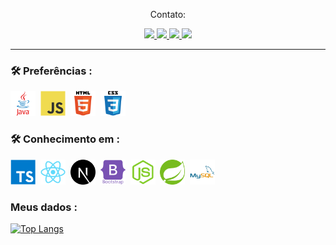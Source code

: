 <p align="center">Contato:</p>
<div align="center">
  <a href="https://www.linkedin.com/in/jo%C3%A3o-marcos-carneiro-a76651218/">
    <img src="https://img.shields.io/badge/LinkedIn-0077B5?style=for-the-badge&logo=linkedin&logoColor=white" /> 
  </a>
  <a href="">
    <img src="https://img.shields.io/badge/Instagram-E4405F?style=for-the-badge&logo=instagram&logoColor=white" /> 
  </a>
  <a href="">
    <img src="https://img.shields.io/badge/Udemy-EC5252?style=for-the-badge&logo=Udemy&logoColor=white" /> 
  </a>
  <a href="">
    <img src="https://img.shields.io/badge/Discord-5865F2?style=for-the-badge&logo=discord&logoColor=white" /> 
  </a>
</div>

<hr/>


### :hammer_and_wrench: Preferências :
  <div>
  <!-- Java -->
  <img src="https://github.com/devicons/devicon/blob/master/icons/java/java-original-wordmark.svg" width="40" height="40" />&nbsp;
  <!-- JavaScript -->
  <img src="https://github.com/devicons/devicon/blob/master/icons/javascript/javascript-original.svg" width="40" height="40" />&nbsp;
  <img src="https://github.com/devicons/devicon/blob/master/icons/html5/html5-original-wordmark.svg" width="40" height="40" />&nbsp;
  <img src="https://github.com/devicons/devicon/blob/master/icons/css3/css3-original-wordmark.svg" width="40" height="40" />&nbsp;
  </div>

### :hammer_and_wrench: Conhecimento em :
<div>
  <!-- JavaScript -->
  <img src="https://github.com/devicons/devicon/blob/master/icons/typescript/typescript-plain.svg" width="40" height="40" />&nbsp;
  <img src="https://github.com/devicons/devicon/blob/master/icons/react/react-original.svg" width="40" height="40" />&nbsp;
  <img src="https://github.com/devicons/devicon/blob/master/icons/nextjs/nextjs-original.svg" width="40" height="40" />&nbsp;
  <img src="https://github.com/devicons/devicon/blob/master/icons/bootstrap/bootstrap-plain-wordmark.svg" width="40" height="40" />&nbsp;
  <img src="https://github.com/devicons/devicon/blob/master/icons/nodejs/nodejs-original.svg" width="40" height="40" />&nbsp;
  <!-- Java -->
    <img src="https://github.com/devicons/devicon/blob/master/icons/spring/spring-original.svg" width="40" height="40" />&nbsp;
  
  <!-- Python -->

  <!-- Database -->
  <img src="https://github.com/devicons/devicon/blob/master/icons/mysql/mysql-original-wordmark.svg" width="40" height="40" />
 </div>
  
### Meus dados :

[![Top Langs](https://github-readme-stats.vercel.app/api/top-langs/?username=jmarcosltc&layout=compact&theme=vision-friendly-dark)](https://github.com/anuraghazra/github-readme-stats)

<!--
**jmarcosltc/jmarcosltc** is a ✨ _special_ ✨ repository because its `README.md` (this file) appears on your GitHub profile.

Here are some ideas to get you started:

- 🔭 I’m currently working on ...
- 🌱 I’m currently learning ...
- 👯 I’m looking to collaborate on ...
- 🤔 I’m looking for help with ...
- 💬 Ask me about ...
- 📫 How to reach me: ...
- 😄 Pronouns: ...
- ⚡ Fun fact: ...
-->
